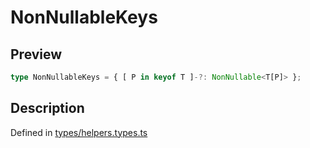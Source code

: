 
      
# NonNullableKeys

<div class="api-docs__section" data-reactroot="">

## Preview

</div><div class="api-docs__preview type single" data-reactroot="">

```ts
type NonNullableKeys = { [ P in keyof T ]-?: NonNullable<T[P]> };
```

</div><div class="api-docs__section" data-reactroot="">

## Description

</div><div class="api-docs__description" data-reactroot=""><span class="api-docs__do-not-parse">



</span></div><div class="api-docs__definition" data-reactroot="">

Defined in [types/helpers.types.ts](https://github.com/BetterTyped/hyper-fetch/blob/089b54eb/packages/core/src/types/helpers.types.ts#L9)

</div>